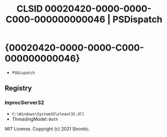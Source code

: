 ﻿---
title: "CLSID 00020420-0000-0000-C000-000000000046 | PSDispatch"
excerpt: What is COM-Object CLSID 00020420-0000-0000-C000-000000000046?
---

# {00020420-0000-0000-C000-000000000046}

* `PSDispatch`

## Registry


### InprocServer32

* `C:\Windows\System32\oleaut32.dll`
* ThreadingModel: `Both`

MIT License. Copyright (c) 2021 Strontic.


